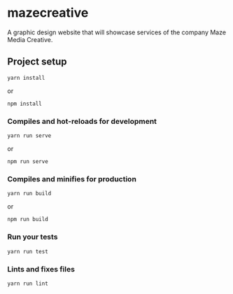 # mazecreative

A graphic design website that will showcase services of the company Maze Media Creative.

## Project setup

```
yarn install
```

or

```
npm install
```

### Compiles and hot-reloads for development

```
yarn run serve
```

or

```
npm run serve
```

### Compiles and minifies for production

```
yarn run build
```

or

```
npm run build
```

### Run your tests

```
yarn run test
```

### Lints and fixes files

```
yarn run lint
```
